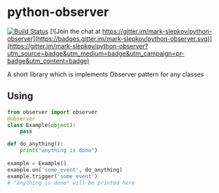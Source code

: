 # python-observer
[![Build Status](https://travis-ci.org/mark-slepkov/python-observer.svg?branch=master)](https://travis-ci.org/mark-slepkov/python-observer) [![Join the chat at https://gitter.im/mark-slepkov/python-observer](https://badges.gitter.im/mark-slepkov/python-observer.svg)](https://gitter.im/mark-slepkov/python-observer?utm_source=badge&utm_medium=badge&utm_campaign=pr-badge&utm_content=badge)

A short library which is implements Observer pattern for any classes

Using
-----

``` python
from observer import observer
@observer
class Example(object):
    pass

def do_anything():
    print("anything is done")
    
example = Example()
example.on('some_event', do_anything)
example.trigger('some_event')
# "anything is done" will be printed here
```
